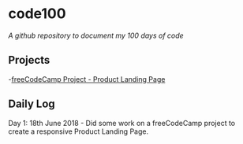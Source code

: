 # code100
*A github repository to document my 100 days of code*

## Projects
-[freeCodeCamp Project - Product Landing Page](https://codepen.io/TheFlyer1983/full/GGENJa/)

## Daily Log

Day 1: 18th June 2018 - Did some work on a freeCodeCamp project to create a responsive Product Landing Page.

